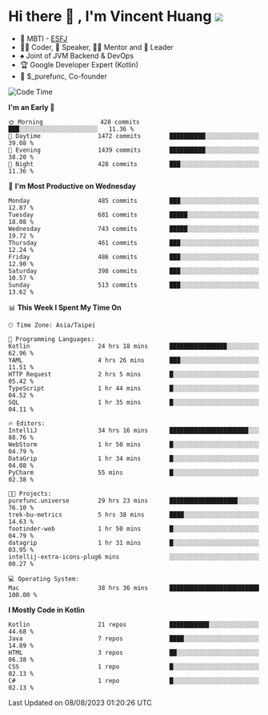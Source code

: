 # Hi there 👋 , I'm Vincent Huang ![](https://komarev.com/ghpvc/?username=Jian-Min-Huang)
- 👀 MBTI - [ESFJ](https://www.16personalities.com/esfj-personality)
- 👨‍💻 Coder, 🎤 Speaker, 👨‍🏫 Mentor and 🚀 Leader
- ♠️ Joint of JVM Backend & DevOps
- 🏆 Google Developer Expert (Kotlin)
- 💼 $_purefunc, Co-founder

<!--START_SECTION:waka-->
![Code Time](http://img.shields.io/badge/Code%20Time-2%2C398%20hrs%2043%20mins-blue)

**I'm an Early 🐤** 

```text
🌞 Morning                428 commits         ███░░░░░░░░░░░░░░░░░░░░░░   11.36 % 
🌆 Daytime                1472 commits        ██████████░░░░░░░░░░░░░░░   39.08 % 
🌃 Evening                1439 commits        ██████████░░░░░░░░░░░░░░░   38.20 % 
🌙 Night                  428 commits         ███░░░░░░░░░░░░░░░░░░░░░░   11.36 % 
```
📅 **I'm Most Productive on Wednesday** 

```text
Monday                   485 commits         ███░░░░░░░░░░░░░░░░░░░░░░   12.87 % 
Tuesday                  681 commits         █████░░░░░░░░░░░░░░░░░░░░   18.08 % 
Wednesday                743 commits         █████░░░░░░░░░░░░░░░░░░░░   19.72 % 
Thursday                 461 commits         ███░░░░░░░░░░░░░░░░░░░░░░   12.24 % 
Friday                   486 commits         ███░░░░░░░░░░░░░░░░░░░░░░   12.90 % 
Saturday                 398 commits         ███░░░░░░░░░░░░░░░░░░░░░░   10.57 % 
Sunday                   513 commits         ███░░░░░░░░░░░░░░░░░░░░░░   13.62 % 
```


📊 **This Week I Spent My Time On** 

```text
🕑︎ Time Zone: Asia/Taipei

💬 Programming Languages: 
Kotlin                   24 hrs 18 mins      ████████████████░░░░░░░░░   62.96 % 
YAML                     4 hrs 26 mins       ███░░░░░░░░░░░░░░░░░░░░░░   11.51 % 
HTTP Request             2 hrs 5 mins        █░░░░░░░░░░░░░░░░░░░░░░░░   05.42 % 
TypeScript               1 hr 44 mins        █░░░░░░░░░░░░░░░░░░░░░░░░   04.52 % 
SQL                      1 hr 35 mins        █░░░░░░░░░░░░░░░░░░░░░░░░   04.11 % 

🔥 Editors: 
IntelliJ                 34 hrs 16 mins      ██████████████████████░░░   88.76 % 
WebStorm                 1 hr 50 mins        █░░░░░░░░░░░░░░░░░░░░░░░░   04.79 % 
DataGrip                 1 hr 34 mins        █░░░░░░░░░░░░░░░░░░░░░░░░   04.08 % 
PyCharm                  55 mins             █░░░░░░░░░░░░░░░░░░░░░░░░   02.38 % 

🐱‍💻 Projects: 
purefunc.universe        29 hrs 23 mins      ███████████████████░░░░░░   76.10 % 
trek-bu-metrics          5 hrs 38 mins       ████░░░░░░░░░░░░░░░░░░░░░   14.63 % 
footinder-web            1 hr 50 mins        █░░░░░░░░░░░░░░░░░░░░░░░░   04.79 % 
datagrip                 1 hr 31 mins        █░░░░░░░░░░░░░░░░░░░░░░░░   03.95 % 
intellij-extra-icons-plug6 mins              ░░░░░░░░░░░░░░░░░░░░░░░░░   00.27 % 

💻 Operating System: 
Mac                      38 hrs 36 mins      █████████████████████████   100.00 % 
```

**I Mostly Code in Kotlin** 

```text
Kotlin                   21 repos            ███████████░░░░░░░░░░░░░░   44.68 % 
Java                     7 repos             ████░░░░░░░░░░░░░░░░░░░░░   14.89 % 
HTML                     3 repos             ██░░░░░░░░░░░░░░░░░░░░░░░   06.38 % 
CSS                      1 repo              █░░░░░░░░░░░░░░░░░░░░░░░░   02.13 % 
C#                       1 repo              █░░░░░░░░░░░░░░░░░░░░░░░░   02.13 % 
```




 Last Updated on 08/08/2023 01:20:26 UTC
<!--END_SECTION:waka-->
